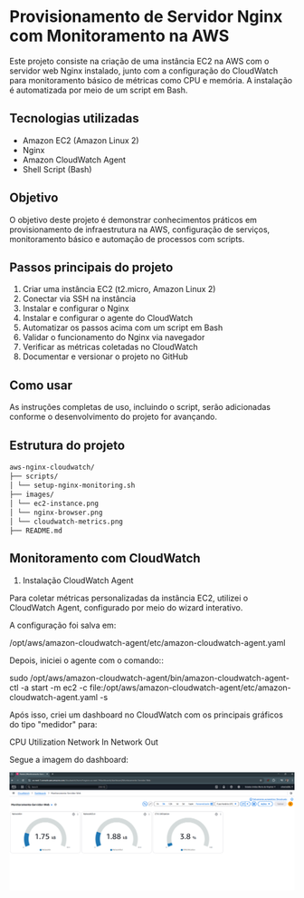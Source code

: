 # Provisionamento de Servidor Nginx com Monitoramento na AWS

Este projeto consiste na criação de uma instância EC2 na AWS com o servidor web Nginx instalado, junto com a configuração do CloudWatch para monitoramento básico de métricas como CPU e memória. A instalação é automatizada por meio de um script em Bash.

## Tecnologias utilizadas

- Amazon EC2 (Amazon Linux 2)
- Nginx
- Amazon CloudWatch Agent
- Shell Script (Bash)

## Objetivo

O objetivo deste projeto é demonstrar conhecimentos práticos em provisionamento de infraestrutura na AWS, configuração de serviços, monitoramento básico e automação de processos com scripts.

## Passos principais do projeto

1. Criar uma instância EC2 (t2.micro, Amazon Linux 2)
2. Conectar via SSH na instância
3. Instalar e configurar o Nginx
4. Instalar e configurar o agente do CloudWatch
5. Automatizar os passos acima com um script em Bash
6. Validar o funcionamento do Nginx via navegador
7. Verificar as métricas coletadas no CloudWatch
8. Documentar e versionar o projeto no GitHub

## Como usar

As instruções completas de uso, incluindo o script, serão adicionadas conforme o desenvolvimento do projeto for avançando.

## Estrutura do projeto
```
aws-nginx-cloudwatch/
├── scripts/
│ └── setup-nginx-monitoring.sh
├── images/
│ └── ec2-instance.png
│ └── nginx-browser.png
│ └── cloudwatch-metrics.png
├── README.md
```

## Monitoramento com CloudWatch

1. Instalação CloudWatch Agent

Para coletar métricas personalizadas da instância EC2, utilizei o CloudWatch Agent, configurado por meio do wizard interativo.

A configuração foi salva em:

/opt/aws/amazon-cloudwatch-agent/etc/amazon-cloudwatch-agent.yaml

Depois, iniciei o agente com o comando::

sudo /opt/aws/amazon-cloudwatch-agent/bin/amazon-cloudwatch-agent-ctl -a start -m ec2 -c file:/opt/aws/amazon-cloudwatch-agent/etc/amazon-cloudwatch-agent.yaml -s

Após isso, criei um dashboard no CloudWatch com os principais gráficos do tipo "medidor" para:

CPU Utilization
Network In
Network Out

Segue a imagem do dashboard:

![Dashboard CloudWatch](images/cloudwatch-metrics.png)

